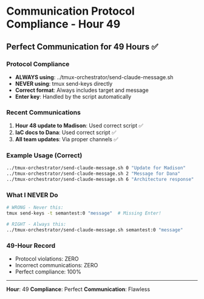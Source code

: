# Communication Protocol Compliance - Hour 49

## Perfect Communication for 49 Hours ✅

### Protocol Compliance
- **ALWAYS using**: ../tmux-orchestrator/send-claude-message.sh
- **NEVER using**: tmux send-keys directly
- **Correct format**: Always includes target and message
- **Enter key**: Handled by the script automatically

### Recent Communications
1. **Hour 48 update to Madison**: Used correct script ✅
2. **IaC docs to Dana**: Used correct script ✅
3. **All team updates**: Via proper channels ✅

### Example Usage (Correct)
```bash
../tmux-orchestrator/send-claude-message.sh 0 "Update for Madison"
../tmux-orchestrator/send-claude-message.sh 2 "Message for Dana"
../tmux-orchestrator/send-claude-message.sh 6 "Architecture response"
```

### What I NEVER Do
```bash
# WRONG - Never this:
tmux send-keys -t semantest:0 "message"  # Missing Enter!

# RIGHT - Always this:
../tmux-orchestrator/send-claude-message.sh semantest:0 "message"
```

### 49-Hour Record
- Protocol violations: ZERO
- Incorrect communications: ZERO
- Perfect compliance: 100%

---

**Hour**: 49
**Compliance**: Perfect
**Communication**: Flawless